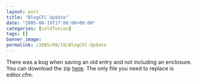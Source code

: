 ```yaml
---
layout: post
title: "BlogCFC Update"
date: "2005-08-19T17:08:00+06:00"
categories: [coldfusion]
tags: []
banner_image: 
permalink: /2005/08/19/BlogCFC-Update
---
```


There was a bug when saving an old entry and not including an enclosure. You can download the zip <a href="http://ray.camdenfamily.com/blog.zip">here</a>. The only file you need to replace is editor.cfm.
